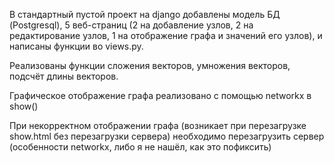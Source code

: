 В стандартный пустой проект на django добавлены модель БД (Postgresql), 5 веб-страниц (2 на добавление узлов, 2 на редактирование узлов, 1 на отображение графа и значений его узлов), и написаны функции во views.py.

Реализованы функции сложения векторов, умножения векторов, подсчёт длины векторов.

Графическое отображение графа реализовано с помощью networkx в show()

При некорректном отображении графа (возникает при перезагрузке show.html без перезагрузки сервера) необходимо перезагрузить 
сервер (особенности networkx, либо я не нашёл, как это пофиксить)
